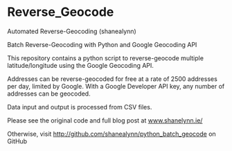 # Reverse_Geocode
Automated Reverse-Geocoding (shanealynn)


Batch Reverse-Geocoding with Python and Google Geocoding API

This repository contains a python script to reverse-geocode multiple latitude/longitude using the Google Geocoding API.

Addresses can be reverse-geocoded for free at a rate of 2500 addresses per day, limited by Google. With a Google Developer API key, any number of addresses can be geocoded.

Data input and output is processed from CSV files.

Please see the original code and full blog post at www.shanelynn.ie/

Otherwise, visit http://github.com/shanealynn/python_batch_geocode on GitHub
